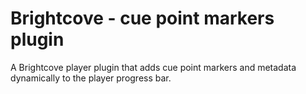 # Brightcove - cue point markers plugin
A Brightcove player plugin that adds cue point markers and metadata dynamically to the player progress bar.
